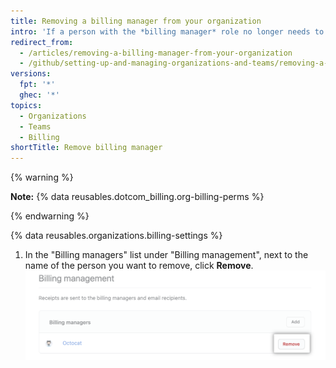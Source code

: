```yaml
---
title: Removing a billing manager from your organization
intro: 'If a person with the *billing manager* role no longer needs to view or change your organization''s billing information, you can remove their access to the organization.'
redirect_from:
  - /articles/removing-a-billing-manager-from-your-organization
  - /github/setting-up-and-managing-organizations-and-teams/removing-a-billing-manager-from-your-organization
versions:
  fpt: '*'
  ghec: '*'
topics:
  - Organizations
  - Teams
  - Billing
shortTitle: Remove billing manager
---
```


{% warning %}

**Note:** {% data reusables.dotcom_billing.org-billing-perms %}

{% endwarning %}

{% data reusables.organizations.billing-settings %}
1. In the "Billing managers" list under "Billing management", next to the name of the person you want to remove, click **Remove**.
![Remove billing manager](/assets/images/help/billing/settings_billing_managers_remove_manager.png)
